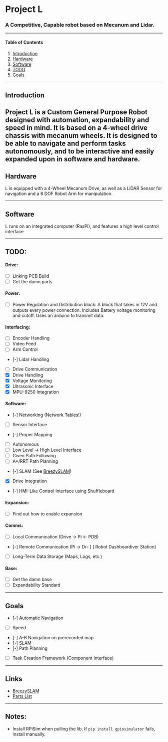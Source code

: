 # Project L
### A Competitive, Capable robot based on Mecanum and Lidar.

---
#### Table of Contents
1. [Introduction](#introduction)
2. [Hardware](#hardware)
3. [Software](#software)
4. [TODO](#todo)
5. [Goals](#goals)

---
## Introduction
Project L is a Custom General Purpose Robot designed with automation, expandability and speed in mind. It is based on a 4-wheel drive chassis with mecanum wheels. It is designed to be able to navigate and perform tasks autonomously, and to be interactive and easily expanded upon in software and hardware.
---
## Hardware
L is equipped with a 4-Wheel Mecanum Drive, as well as a LiDAR Sensor for navigation and a 6 DOF Robot Arm for manipulation.

---
## Software
L runs on an integrated computer (RasPI), and features a high level control interface

---
## TODO:
####    Drive:
- [ ] Linking PCB Build
- [ ] Get the damn parts

####    Power:
- [ ] Power Regulation and Distribution block: A block that takes in 12V and 
outputs every power connection. Includes Battery voltage monitoring and cutoff. Uses an arduino to transmit data.

####    Interfacing:
- [ ] Encoder Handling
- [ ] Video Feed
- [ ] Arm Control
- [-] Lidar Handling
- [ ] Drive Communication
- [X] Drive Handling
- [X] Voltage Monitoring
- [X] Ultrasonic Interface
- [X] MPU-9250 Integration

####    Software:
- [-] Networking (Network Tables!)
- [ ] Sensor Interface
- [-] Proper Mapping
- [ ] Autonomous
- [ ] Low Level -> High Level Interface 
- [ ] Given Path Following
- [ ] A*/RRT Path Planning
- [-] SLAM (See [BreezySLAM](https://github.com/simondlevy/breezyslam))
- [X] Drive Integration
- [-] HMI-Like Control Interface using Shuffleboard

####    Expansion:
- [ ] Find out how to enable expansion

####    Comms:
- [ ] Local Communication (Drive -> Pi <- PDB)
- [-] Remote Communication (Pi -> Dr- [ ] Robot Dashboardiver Station)
- [ ] Long-Term Data Storage (Maps, Logs, etc.)

####    Base:
- [ ] Get the damn base
- [ ] Expandability Standard

---
## Goals
- [-] Automatic Navigation
- [ ] Speed
- [-] A-B Navigation on prerecorded map
- [-] SLAM
- [-] Path Planning
- [ ] Task Creation Framework (Component Interface)

---
## Links
- [BreezySLAM](https://github.com/simondlevy/breezyslam)
- [Parts List](https://docs.google.com/spreadsheets/d/1OO8v4pfx6eXCZQJqTUq6JUSEajtX1vfl/edit?usp=sharing&ouid=107364809967877055034&rtpof=true&sd=true)

---
## Notes:
- Install RPiSim when pulling the lib. If `pip install gpiosimulator` fails, install manually.